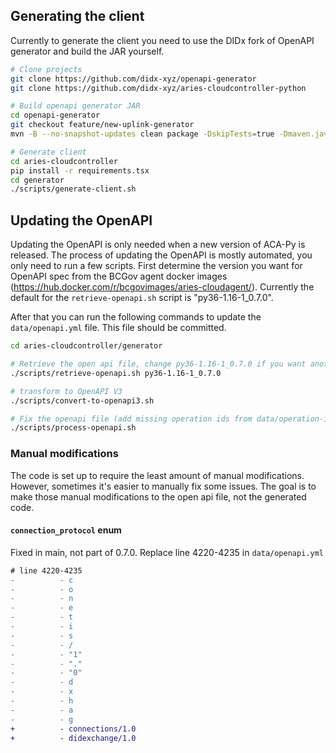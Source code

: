 ## Generating the client

Currently to generate the client you need to use the DIDx fork of OpenAPI generator and build the JAR yourself.

```sh
# Clone projects
git clone https://github.com/didx-xyz/openapi-generator
git clone https://github.com/didx-xyz/aries-cloudcontroller-python

# Build openapi generator JAR
cd openapi-generator
git checkout feature/new-uplink-generator
mvn -B --no-snapshot-updates clean package -DskipTests=true -Dmaven.javadoc.skip=true -Djacoco.skip=true

# Generate client
cd aries-cloudcontroller
pip install -r requirements.tsx
cd generator
./scripts/generate-client.sh
```

## Updating the OpenAPI

Updating the OpenAPI is only needed when a new version of ACA-Py is released. The process of updating the OpenAPI is mostly automated, you only need to run a few scripts. First determine the version you want for OpenAPI spec from the BCGov agent docker images (https://hub.docker.com/r/bcgovimages/aries-cloudagent/). Currently the default for the `retrieve-openapi.sh` script is "py36-1.16-1_0.7.0".

After that you can run the following commands to update the `data/openapi.yml` file. This file should be committed.

```sh
cd aries-cloudcontroller/generator

# Retrieve the open api file, change py36-1.16-1_0.7.0 if you want another version
./scripts/retrieve-openapi.sh py36-1.16-1_0.7.0

# transform to OpenAPI V3
./scripts/convert-to-openapi3.sh

# Fix the openapi file (add missing operation ids from data/operation-id-map.yml)
./scripts/process-openapi.sh
```

### Manual modifications

The code is set up to require the least amount of manual modifications. However, sometimes it's easier to manually fix some issues. The goal is to make those manual modifications to the open api file, not the generated code.

#### `connection_protocol` enum

Fixed in main, not part of 0.7.0. Replace line 4220-4235 in `data/openapi.yml`

```diff
# line 4220-4235
-          - c
-          - o
-          - n
-          - e
-          - t
-          - i
-          - s
-          - /
-          - "1"
-          - "."
-          - "0"
-          - d
-          - x
-          - h
-          - a
-          - g
+          - connections/1.0
+          - didexchange/1.0
```

